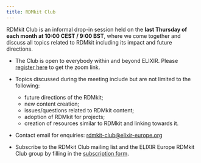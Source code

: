 ```yaml
---
title: RDMkit Club
---
```


RDMkit Club is an informal drop-in session held on the **last Thursday of each month at 10:00 CEST / 9:00 BST**, where we come together and discuss all topics related to RDMkit including its impact and future directions. 

- The Club is open to everybody within and beyond ELIXIR. Please [register here](https://elixir-europe-org.zoom.us/meeting/register/tZAuce-grDssEtH114zzMh8DgRPHzWteDAmt) to get the zoom link.

- Topics discussed during the meeting include but are not limited to the following:

    - future directions of the RDMkit;
    - new content creation;
    - issues/questions related to RDMkit content;
    - adoption of  RDMkit for projects;
    - creation of resources similar to RDMkit and linking towards it.

- Contact email for enquiries: [rdmkit-club@elixir-europe.org](mailto:rdmkit-club@elixir-europe.org)

- Subscribe to the RDMkit Club mailing list and the ELIXIR Europe RDMkit Club group by filling in the [subscription form](https://signup.aai.lifescience-ri.eu/registrar/?vo=elixir&group=External%3ARDMkit+Club).

